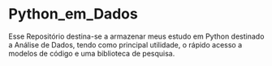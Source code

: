 # Python_em_Dados
 Esse Repositório destina-se a armazenar meus estudo em Python destinado a Análise de Dados, tendo como principal utilidade, o rápido acesso a modelos de código e uma biblioteca de pesquisa.
